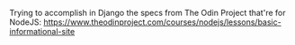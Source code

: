Trying to accomplish in Django the specs from The Odin Project that're for NodeJS: https://www.theodinproject.com/courses/nodejs/lessons/basic-informational-site